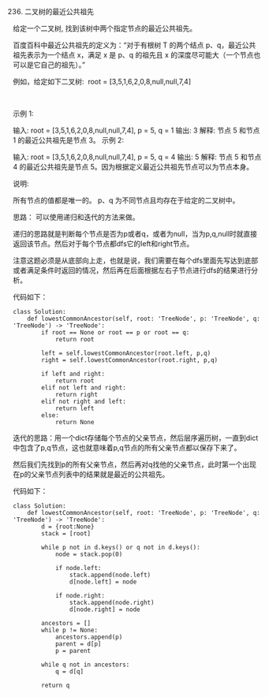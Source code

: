 236. 二叉树的最近公共祖先


给定一个二叉树, 找到该树中两个指定节点的最近公共祖先。

百度百科中最近公共祖先的定义为：“对于有根树 T 的两个结点 p、q，最近公共祖先表示为一个结点 x，满足 x 是 p、q 的祖先且 x 的深度尽可能大（一个节点也可以是它自己的祖先）。”

例如，给定如下二叉树:  root = [3,5,1,6,2,0,8,null,null,7,4]



 

示例 1:

输入: root = [3,5,1,6,2,0,8,null,null,7,4], p = 5, q = 1
输出: 3
解释: 节点 5 和节点 1 的最近公共祖先是节点 3。
示例 2:

输入: root = [3,5,1,6,2,0,8,null,null,7,4], p = 5, q = 4
输出: 5
解释: 节点 5 和节点 4 的最近公共祖先是节点 5。因为根据定义最近公共祖先节点可以为节点本身。
 

说明:

所有节点的值都是唯一的。
p、q 为不同节点且均存在于给定的二叉树中。


思路： 可以使用递归和迭代的方法来做。

递归的思路就是判断每个节点是否为p或者q，或者为null，当为p,q,null时就直接返回该节点。然后对于每个节点都dfs它的left和right节点。

注意这题必须是从底部向上走，也就是说，我们需要在每个dfs里面先写达到底部或者满足条件时返回的情况，然后再在后面根据左右子节点进行dfs的结果进行分析。

代码如下：
```
class Solution:
    def lowestCommonAncestor(self, root: 'TreeNode', p: 'TreeNode', q: 'TreeNode') -> 'TreeNode':
        if root == None or root == p or root == q:
            return root

        left = self.lowestCommonAncestor(root.left, p,q)
        right = self.lowestCommonAncestor(root.right, p,q)

        if left and right:
            return root
        elif not left and right:
            return right
        elif not right and left:
            return left
        else:
            return None
```



迭代的思路：用一个dict存储每个节点的父亲节点，然后层序遍历树，一直到dict中包含了p,q节点，这也就意味着p,q节点的所有父亲节点都以保存下来了。

然后我们先找到p的所有父亲节点，然后再对q找他的父亲节点，此时第一个出现在p的父亲节点列表中的结果就是最近的公共祖先。

代码如下：
```
class Solution:
    def lowestCommonAncestor(self, root: 'TreeNode', p: 'TreeNode', q: 'TreeNode') -> 'TreeNode':
        d = {root:None}
        stack = [root]
        
        while p not in d.keys() or q not in d.keys():
            node = stack.pop(0)
            
            if node.left:
                stack.append(node.left)
                d[node.left] = node
            
            if node.right:
                stack.append(node.right)
                d[node.right] = node
            
        ancestors = []
        while p != None:
            ancestors.append(p)
            parent = d[p]
            p = parent
        
        while q not in ancestors:
            q = d[q]
            
        return q
```